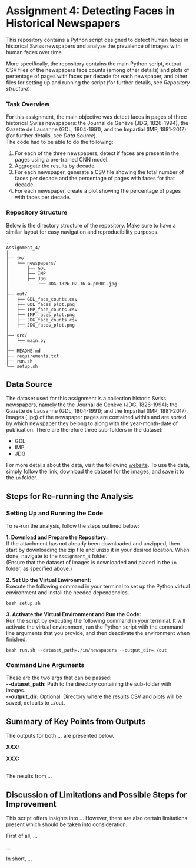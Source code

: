 # Assignment 4: Detecting Faces in Historical Newspapers
This repository contains a Python script designed to detect human faces in historical Swiss newspapers and analyse the prevalence of images with human faces over time. 

More specifically, the repository contains the main Python script, output CSV files of the newspapers face counts (among other details) and plots of pertentage of pages with faces per decade for each newspaper, and other files for setting up and running the script (for further details, see *Repository structure*).

### Task Overview
For this assignment, the main objective was detect faces in pages of three historical Swiss newspapers: the Journal de Genève (JDG, 1826-1994), the Gazette de Lausanne (GDL, 1804-1991), and the Impartial (IMP, 1881-2017) (for further details, see *Data Source*).  
The code had to be able to do the following:
1. For each of the three newspapers, detect if faces are present in the pages using a pre-trained CNN model.  
2. Aggregate the results by decade.  
3. For each newspaper, generate a CSV file showing the total number of faces per decade and the percentage of pages with faces for that decade.  
4. For each newspaper, create a plot showing the percentage of pages with faces per decade.

### Repository Structure
Below is the directory structure of the repository. Make sure to have a similar layout for easy navigation and reproducibility purposes.
```
.
Assignment_4/
│
├── in/
│   └── newspapers/
│       ├── GDL
│       ├── IMP
│       ├── JDG
│           └── JDG-1826-02-16-a-p0001.jpg
│
├── out/
│   ├── GDL_face_counts.csv
│   ├── GDL_faces_plot.png
│   ├── IMP_face_counts.csv
│   ├── IMP_faces_plot.png
│   ├── JDG_face_counts.csv
│   ├── JDG_faces_plot.png
│
├── src/
│   └── main.py
│
├── README.md
├── requirements.txt
├── run.sh
└── setup.sh
```

## Data Source
The dataset used for this assignment is a collection historic Swiss newspapers, namely the the Journal de Genève (JDG, 1826-1994); the Gazette de Lausanne (GDL, 1804-1991); and the Impartial (IMP, 1881-2017). Images (.jpg) of the newspaper pages are contained within and are sorted by which newspaper they belong to along with the year-month-date of publication. There are therefore three sub-folders in the dataset:
- GDL
- IMP
- JDG

For more details about the data, visit the following [website](https://zenodo.org/records/3706863). To use the data, simply follow the link, download the dataset for the images, and save it to the `in` folder.

## Steps for Re-running the Analysis
### Setting Up and Running the Code
To re-run the analysis, follow the steps outlined below:

**1. Download and Prepare the Repository:**  
If the attachment has not already been downloaded and unzipped, then start by downloading the zip file and unzip it in your desired location. When done, navigate to the `Assignment_4` folder.  
(Ensure that the dataset of images is downloaded and placed in the `in` folder, as specified above.)

**2. Set Up the Virtual Environment:**  
Execute the following command in your terminal to set up the Python virtual environment and install the needed dependencies.
```
bash setup.sh 
```

**3. Activate the Virtual Environment and Run the Code:**  
Run the script by executing the following command in your terminal. It will activate the virtual environment, run the Python script with the command line arguments that you provide, and then deactivate the environment when finished.
```
bash run.sh --dataset_path=./in/newspapers --output_dir=./out
```

### Command Line Arguments
These are the two args that can be passed:  
**--dataset_path:** Path to the directory containing the sub-folder with images.  
**--output_dir:** Optional. Directory where the results CSV and plots will be saved, defaults to ../out.  

## Summary of Key Points from Outputs
The outputs for both ... are presented below.  

**XXX:**  

**XXX:**
  
<br>
The results from ...

## Discussion of Limitations and Possible Steps for Improvement
This script offers insights into ... However, there are also certain limitations present which should be taken into consideration.  

First of all, ...

...

In short, ...

